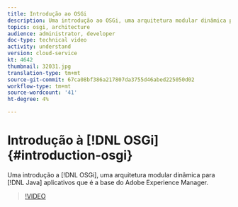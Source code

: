 ```yaml
---
title: Introdução ao OSGi
description: Uma introdução ao OSGi, uma arquitetura modular dinâmica para aplicativos Java que é a base da Adobe Experience Manager.
topics: osgi, architecture
audience: administrator, developer
doc-type: technical video
activity: understand
version: cloud-service
kt: 4642
thumbnail: 32031.jpg
translation-type: tm+mt
source-git-commit: 67ca08bf386a217807da3755d46abed225050d02
workflow-type: tm+mt
source-wordcount: '41'
ht-degree: 4%

---
```



# Introdução à [!DNL OSGi] {#introduction-osgi}

Uma introdução a [!DNL OSGi], uma arquitetura modular dinâmica para [!DNL Java] aplicativos que é a base do Adobe Experience Manager.

>[!VIDEO](https://video.tv.adobe.com/v/32031/?quality=12&learn=on)